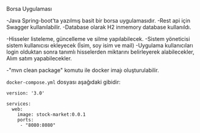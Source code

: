 Borsa Uygulaması

-Java Spring-boot'ta yazılmış basit bir borsa uygulamasıdır.
-Rest api için  Swagger kullanılabilir.
-Database olarak H2 inmemory database kullanıldı.


-Hisseler listeleme, güncelleme ve silme yapılabilecek.
-Sistem yöneticisi sistem kullanıcısı ekleyecek (İsim, soy isim ve mail)
-Uygulama kullanıcıları login olduktan sonra tanımlı hisselerden miktarını belirleyerek alabilecekler, Alım satım yapabilecekler.

-"mvn clean package" komutu ile docker imajı oluşturulabilir.

 `docker-compose.yml` dosyası aşağıdaki gibidir:

    version: '3.0'

    services:
      web:
        image: stock-market:0.0.1
        ports:
         - "8080:8080"
